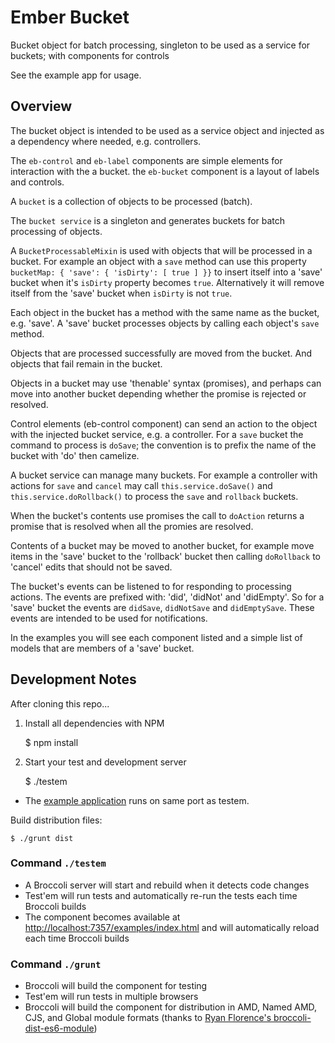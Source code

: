 # Ember Bucket

Bucket object for batch processing, singleton to be used as a service for buckets; with components for controls

See the example app for usage.

## Overview

The bucket object is intended to be used as a service object and injected as a dependency where needed, e.g. controllers.

The `eb-control` and `eb-label` components are simple elements for interaction with the a bucket. the `eb-bucket` component is a layout of labels and controls.

A `bucket` is a collection of objects to be processed (batch).

The `bucket service` is a singleton and generates buckets for batch processing of objects.

A `BucketProcessableMixin` is used with objects that will be processed in a bucket. For example an object with a `save` method can use this property `bucketMap: { 'save': { 'isDirty': [ true ] }}` to insert itself into a 'save' bucket when it's `isDirty` property becomes `true`. Alternatively it will remove itself from the 'save' bucket when `isDirty` is not `true`.

Each object in the bucket has a method with the same name as the bucket, e.g. 'save'. A 'save' bucket processes objects by calling each object's `save` method.

Objects that are processed successfully are moved from the bucket. And objects that fail remain in the bucket.

Objects in a bucket may use 'thenable' syntax (promises), and perhaps can move into another bucket depending whether the promise is rejected or resolved.

Control elements (eb-control component) can send an action to the object with the injected bucket service, e.g. a controller. For a `save` bucket the command to process is `doSave`; the convention is to prefix the name of the bucket with 'do' then camelize.

A bucket service can manage many buckets. For example a controller with actions for `save` and `cancel` may call `this.service.doSave()` and `this.service.doRollback()` to process the `save` and `rollback` buckets.

When the bucket's contents use promises the call to `doAction` returns a promise that is resolved when all the promies are resolved.

Contents of a bucket may be moved to another bucket, for example move items in the 'save' bucket to the 'rollback' bucket then calling `doRollback` to 'cancel' edits that should not be saved.

The bucket's events can be listened to for responding to processing actions. The events are prefixed with: 'did', 'didNot' and 'didEmpty'. So for a 'save' bucket the events are `didSave`, `didNotSave` and `didEmptySave`. These events are intended to be used for notifications.

In the examples you will see each component listed and a simple list of models that are members of a 'save' bucket.

## Development Notes

After cloning this repo...

1) Install all dependencies with NPM

    $ npm install

2) Start your test and development server

    $ ./testem

* The [example application][example] runs on same port as testem.

Build distribution files:

    $ ./grunt dist


### Command `./testem`

* A Broccoli server will start and rebuild when it detects code changes
* Test'em will run tests and automatically re-run the tests each time Broccoli builds
* The component becomes available at <http://localhost:7357/examples/index.html> and will automatically reload each time Broccoli builds

### Command `./grunt`

* Broccoli will build the component for testing
* Test'em will run tests in multiple browsers
* Broccoli will build the component for distribution in AMD, Named AMD, CJS, and Global module formats (thanks to [Ryan Florence's broccoli-dist-es6-module][es6-dist])


[emberella-component-blueprint]: https://github.com/realityendshere/emberella-component-blueprint "blueprint"
[emberella]: https://github.com/realityendshere/emberella "Emberella"
[example]: http://localhost:7357/examples/index.html "Example Components and App"
[es6-dist]: https://github.com/rpflorence/broccoli-dist-es6-module "broccoli-dist-es6-module"
